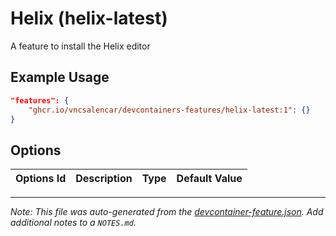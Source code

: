 
# Helix (helix-latest)

A feature to install the Helix editor

## Example Usage

```json
"features": {
    "ghcr.io/vncsalencar/devcontainers-features/helix-latest:1": {}
}
```

## Options

| Options Id | Description | Type | Default Value |
|-----|-----|-----|-----|




---

_Note: This file was auto-generated from the [devcontainer-feature.json](https://github.com/vncsalencar/devcontainers-features/blob/main/src/helix-latest/devcontainer-feature.json).  Add additional notes to a `NOTES.md`._
